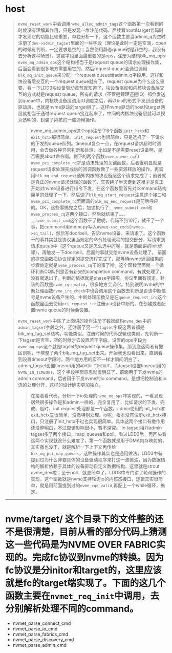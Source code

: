# host
> `nvme_reset_work`中会调用`nvme_alloc_admin_tags`这个函数第一次看到的时候没有理解其作用，只是发现一堆注册代码，后续看host&target代码时才发现它的功能比较重要，单独分析一下。这个函数主要当admin_q为空时注册了`dev->admin_tagset`里面的一些字段（理论是此时一定是空滴，open的时候有判断，一定要求是空的；当然使用静态queue时是非空的，我没有去分析这种场景）。这些字段里面最重要的是ops，注册为结构blk_mq_ops `nvme_mq_admin_ops`这个结构相当于是request queue的请求处理操作集，后面会看到很多地方需要用它的。然后request queue会通过调用`blk_mq_init_queue`来分配一个request queue给admin_q字段用，这样和块设备层交互的一个request queue就有了。request queue为什么这么重要，看一下LDD3块设备驱动章节就知道了，块设备驱动和内核块设备层交互的方式就是request queue，所有的请求（不管是管理还是IO）都会发送到queue中，内核块设备层调用IO调度之后，再以bio的形式下发到设备的驱动层，也就是nvme驱动的target层了。这样nvme驱动的host和target两层就相当于通过request queue接连起来了，中间的内核块设备层就可以视为透明的，封装了内核的一些通用操作。
>> nvme_mq_admin_ops这个ops注册了6个函数,`init_hctx`和`exit_hctx`都很简单。`init_request`也很简单，只是选择了一下请求的下发的queue队列。timeout复杂一点，在request请求超时时调用，会去做各种异常判断和处理，比如是不是需要reset设备啊，是否需要abort命令啊。剩下的两个函数`nvme_queue_rq`和`nvme_pci_complete_rq`才是请求处理的关键函数，后者很明显就是request请求处理完成后的回调函数做了一些资源释放的操作，再调用`blk_mq_end_request`通知内核的块设备层这个请求完成了；前者就是真正的nvme请求处理的函数了，其实绕了半天走到这里才是真正开始对nvme设备进行指令下发，在这个函数里首先对command结构简单的处理了一下，然后调了`blk_mq_start_request`注意这个接口和`nvme_pci_complete_rq`里面调的`blk_mq_end_request`是前后呼应的。OK，这些事搞完之后，加锁执行了`__nvme_submit_cmd`和`nvme_process_cq`这两个接口，然后就结束了。。。
>> `__nvme_submit_cmd`这个函数干了撒呢，代码不到10行，就干了一个事，把command用memcpy写入`nvmeq->sq_cmds[nvmeq->sq_tail]`，然后写doorbell，告诉nvme设备，来请求了。这个函数干的事其实就是协议里面规定的命令处理流程的提交部分，写请求到请求queue中（这个queue又是怎么选中的呢，就是前面讲的init步骤），再触发一下doorbell。后面的事就交给nvme设备处理了。
>> 前面的提交函数把协议规定的提交流程完成了，那等待nvme返回结果的步骤肯定就是`nvme_process_cq`干的事了哈。这个函数里面就一个循环判断CQ队列是否有新来的completion command，有就处理了，没有就退出了。判断的依据就是phase字段啦，协议里面有规定。封装的函数是`nvme_cqe_valid`，很多地方会调它。特别说明nvme的中断处理函数`nvme_irq_check`中也会调用这个函数去判断是否该中断信号是nvme设备产生的。中断处理函数又是在`queue_request_irq`这个函数里面去使用`pci_request_irq`注册pci设备中断的。在创建或者配置nvme queue的时候会设置。

> `nvme_reset_work`中除了上面讲的操作注册了数据结构`nvme_dev`中的`admin_tagset`字段之外，还注册了另一个`tagset`字段这两者都是blk_mq_tag_set结构，功能类似。注册时候的代码逻辑也类似，先判断一下tagset是否空，空的时候才去设置若干字段。设置的ops字段为`nvme_mq_ops`这个就是tagset的request queue操作集。那到底这两者有撒区别呢，干嘛整了两个blk_mq_tag_set出来。开始我也没看出来，直到看到设置timeout字段时，两个地方用的宏不一样才瞬间明白了，admin_tagset设置timeout用的`ADMIN_TIMEOUT`，而tagset设置timeout用的`NVME_IO_TIMEOUT`，这个字段字面意思就很明显了，前面用于下发nvme的admin command，后者用于下发nvme的io command，是想把控制流和io流的处理分开，这样的设计确实更加独立。
>> 在接着看代码，分析一下io处理的`nvme_mq_ops`咋实现的，一看发现居然很多操作是和admin一样的，完全复用了，比如请求的下发、完成、超时、init request处理都是一个函数。admin使用的init_hctx和exit_hctx又很简单，没撒特别处理。io呢，根本没有注册exit_hctx接口，只注册了init_hctx不过也实现很简单。具体这两个接口有撒作用还没整明白，不过应该影响很小，暂不深究。
>> io tagset相对admin tagset多了两个接口，map_queues和poll。看过LDD3后，再回头看这两个实现就没什么难度了，第一个函数就是用于DMA内存映射的，其实撒也没干，就是解析一下上下文再传给`blk_mq_pci_map_queues`，这种操作其实也是通用做法，LDD3中有提到过为什么非要具体的设备驱动程序来打这一波酱油，因为数据结构的解析依赖于具体的设备驱动自定义数据结构，这里就是strcut nvme_dev啦；至于poll，就更简单了，LDD3中专门讲了轮询操作的实现，这个函数就是nvme支持轮询io的内核态接口，逻辑其实很简单，就是用前面提到过的`nvme_cqe_valid`,再配上一个while循环，搞定。

***

# nvme/target/ 这个目录下的文件整的还不是很清楚，目前从看的部分代码上猜测这一些代码是为NVME OVER FABRIC实现的。完成fc协议到nvme的转换。因为fc协议是分initor和target的，这里应该就是fc的target端实现了。下面的这几个函数主要在`nvmet_req_init`中调用，去分别解析处理不同的command。
- nvmet_parse_connect_cmd
- nvmet_parse_io_cmd
- nvmet_parse_fabrics_cmd
- nvmet_parse_discovery_cmd
- nvmet_parse_admin_cmd
